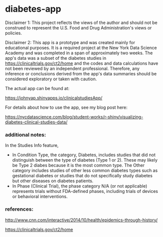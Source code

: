 # diabetes-app

Disclaimer 1: This project reflects the views of the author and should not be construed to represent the U.S. Food and Drug Administration's views or policies.

Disclaimer 2: This app is a prototype and was created mainly for educational purposes.  It is a required project at the New York Data Science Academy and was completed in a span of approximately two weeks.  The app's data was a subset of the diabetes studies in https://clinicaltrials.gov/ct2/home and the codes and data calculations have not been reviewed by an independent professional. Therefore, any inference or conclusions derived from the app's data summaries should be considered exploratory or taken with caution.

The actual app can be found at:   

https://johnyap.shinyapps.io/clinicalstudiesApp/

For details about how to use the app, see my blog post here:

https://nycdatascience.com/blog/student-works/r-shiny/visualizing-diabetes-clinical-studies-data/

### additional notes:

In the Studies Info feature,

- In Condition Type, the category, Diabetes, includes studies that did not distinguish between the type of diabetes (Type 1 or 2). These may likely be Type 2 diabes because it is the most common type. The Other category includes studies of other less common diabetes types such as gestational diabetes or studies that do not specifically study diabetes but other diseases on diabetes patients.
- In Phase (Clinical Trial), the phase category N/A (or not applicable) represents trials without FDA-defined phases, including trials of devices or behavioral interventions.

### references:

http://www.cnn.com/interactive/2014/10/health/epidemics-through-history/

https://clinicaltrials.gov/ct2/home

